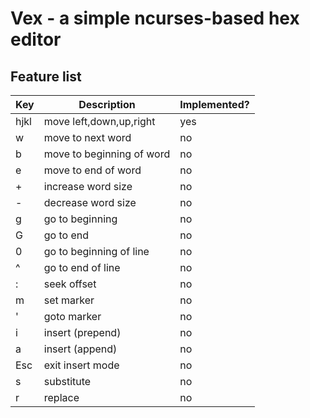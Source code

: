 # Vex - a simple ncurses-based hex editor
## Feature list

Key | Description | Implemented?
--- | ----------- | ------------
hjkl | move left,down,up,right | yes
w | move to next word | no
b | move to beginning of word | no
e | move to end of word | no
\+ | increase word size | no
\- | decrease word size | no
g | go to beginning | no
G | go to end | no
0 | go to beginning of line | no
^ | go to end of line | no
: | seek offset | no
m | set marker | no
' | goto marker | no
i | insert (prepend) | no
a | insert (append) | no
Esc | exit insert mode | no
s | substitute | no
r | replace | no
